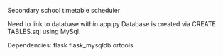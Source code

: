 Secondary school timetable scheduler

Need to link to database within app.py
Database is created via CREATE TABLES.sql using MySql.

Dependencies:
flask
flask_mysqldb
ortools